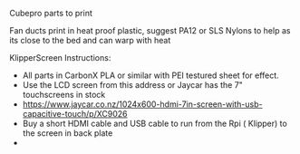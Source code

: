 Cubepro parts to print

Fan ducts print in heat proof plastic, suggest PA12 or SLS Nylons to help as its close to the bed and can warp with heat

KlipperScreen
Instructions: 
- All parts in CarbonX PLA or similar with PEI testured sheet for effect.
- Use the LCD screen from this address or Jaycar has the 7" touchscreens in stock
- https://www.jaycar.co.nz/1024x600-hdmi-7in-screen-with-usb-capacitive-touch/p/XC9026
- Buy a short HDMI cable and USB cable to run from the Rpi ( Klipper) to the screen in back plate
-
